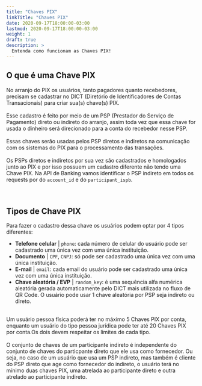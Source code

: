 ```yaml
---
title: "Chaves PIX"
linkTitle: "Chaves PIX"
date: 2020-09-17T18:00:00-03:00
lastmod: 2020-09-17T18:00:00-03:00
weight: 1
draft: true
description: >
  Entenda como funcionam as Chaves PIX!
---
```


## O que é uma Chave PIX

No arranjo do PIX os usuários, tanto pagadores quanto recebedores, precisam se cadastrar no DICT (Diretório de Identificadores de Contas Transacionais) para criar sua(s) chave(s) PIX. 
<br><br>
Esse cadastro é feito por meio de um PSP (Prestador do Serviço de Pagamento)  direto ou indireto do arranjo, assim toda vez que essa chave for usada o dinheiro será direcionado para a conta do recebedor nesse PSP.
<br><br>
Essas chaves serão usadas pelos PSP diretos e indiretos na comunicação com os sistemas do PIX para o processamento das transações. 
<br><br>
Os PSPs diretos e indiretos por sua vez são cadastrados e homologados junto ao PIX e por isso possuem um cadastro diferente não tendo uma Chave PIX. Na API de Banking vamos identificar o PSP indireto em todos os requests por do `account_id` e do  `participant_ispb`.
<br> <br> <br>

## Tipos de Chave PIX

Para fazer o cadastro dessa chave os usuários podem optar por 4 tipos diferentes:<br>
- **Telefone celular** |  `phone`: cada número de celular do usuário pode ser cadastrado uma única vez com uma única instituição.<br>
- **Documento** | `CPF`, `CNPJ`: só pode ser cadastrado uma única vez com uma única instituição.<br>
- **E-mail** | `email`: cada email do usuário pode ser cadastrado uma única vez com uma única instituição.<br>
- **Chave aleatória / EVP** | `random_key`: é uma sequência alfa numérica aleatória gerada automaticamente pelo DICT mais utilizada no fluxo de QR Code. O usuário pode usar 1 chave aleatória por PSP seja indireto ou direto.<br>
<br>
Um usuário pessoa física poderá ter no máximo 5 Chaves PIX por conta, enquanto um usuário do tipo pessoa jurídica pode ter até 20 Chaves PIX por conta.Os dois devem respeitar os limites de cada tipo.
<br><br>
O conjunto de chaves de um participante indireto é independente do conjunto de chaves do particpante direto que ele usa como fornecedor. Ou seja, no caso de um usuário que usa um PSP indireto, mas também é cliente do PSP direto que age como fornecedor do indireto, o usuário terá no mínimo duas chaves PIX, uma atrelada ao participante direto e outra atrelado ao participante indireto. 
<br>


